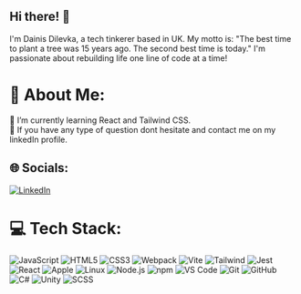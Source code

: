 ## Hi there! 👋

I'm Dainis Dilevka, a tech tinkerer based in  UK. My motto is: "The best time to plant a tree was 15 years ago. The second best time is today." I'm passionate about rebuilding life one line of code at a time!

# 💫 About Me:
🔭 I’m currently learning React and Tailwind CSS.<br>💬 If you have any type of question dont hesitate and contact me on my linkedIn profile.

## 🌐 Socials:
[![LinkedIn](https://img.shields.io/badge/LinkedIn-%230077B5.svg?logo=linkedin&logoColor=white)](https://www.linkedin.com/in/dainis-dilevka-961a332b4/)

# 💻 Tech Stack:

![JavaScript](https://img.shields.io/badge/JavaScript-F7DF1E?style=for-the-badge&logo=javascript&logoColor=black) 
![HTML5](https://img.shields.io/badge/HTML5-E34F26?style=for-the-badge&logo=html5&logoColor=white) 
![CSS3](https://img.shields.io/badge/CSS3-1572B6?style=for-the-badge&logo=css3&logoColor=white) 
![Webpack](https://img.shields.io/badge/Webpack-8DD6F9?style=for-the-badge&logo=webpack&logoColor=black) 
![Vite](https://img.shields.io/badge/Vite-646CFF?style=for-the-badge&logo=vite&logoColor=white) 
![Tailwind](https://img.shields.io/badge/Tailwind_CSS-06B6D4?style=for-the-badge&logo=tailwind-css&logoColor=white) 
![Jest](https://img.shields.io/badge/Jest-C21325?style=for-the-badge&logo=jest&logoColor=white) 
![React](https://img.shields.io/badge/React-61DAFB?style=for-the-badge&logo=react&logoColor=black) 
![Apple](https://img.shields.io/badge/Apple-000000?style=for-the-badge&logo=apple&logoColor=white) 
![Linux](https://img.shields.io/badge/Linux-FCC624?style=for-the-badge&logo=linux&logoColor=black) 
![Node.js](https://img.shields.io/badge/Node.js-339933?style=for-the-badge&logo=node.js&logoColor=white) 
![npm](https://img.shields.io/badge/npm-CB3837?style=for-the-badge&logo=npm&logoColor=white) 
![VS Code](https://img.shields.io/badge/VS_Code-007ACC?style=for-the-badge&logo=visual-studio-code&logoColor=white) 
![Git](https://img.shields.io/badge/Git-F05032?style=for-the-badge&logo=git&logoColor=white) 
![GitHub](https://img.shields.io/badge/GitHub-181717?style=for-the-badge&logo=github&logoColor=white) 
![C#](https://img.shields.io/badge/C%23-239120?style=for-the-badge&logo=csharp&logoColor=white) 
![Unity](https://img.shields.io/badge/Unity-100000?style=for-the-badge&logo=unity&logoColor=white) 
![SCSS](https://img.shields.io/badge/SCSS-CC6699?style=for-the-badge&logo=sass&logoColor=white)
